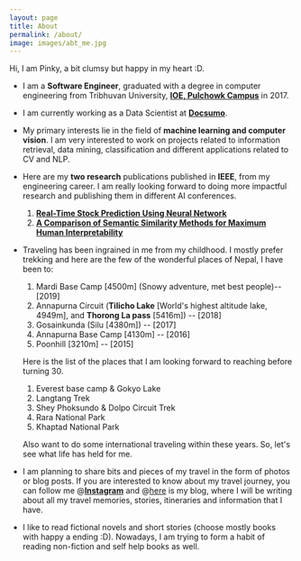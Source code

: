 ```yaml
---
layout: page
title: About
permalink: /about/
image: images/abt_me.jpg
---
```


Hi, I am Pinky, a bit clumsy but happy in my heart :D. 

- I am a **Software Engineer**, graduated with a degree in computer engineering from Tribhuvan University, **[IOE, Pulchowk Campus](http://doece.pcampus.edu.np)** in 2017.
- I am currently working as a Data Scientist at **[Docsumo](https://docsumo.com/)**.
- My primary interests lie in the field of **machine learning and computer vision**. I am very interested to work on projects related to information retrieval, data mining, classification and different applications related to CV and NLP.
- Here are my **two research** publications published in **IEEE**, from my engineering career. I am really looking forward to doing more impactful research and publishing them in different AI conferences.

    1. **[Real-Time Stock Prediction Using Neural Network](https://ieeexplore.ieee.org/document/8443057)**
    2. **[A Comparison of Semantic Similarity Methods for Maximum Human Interpretability](https://ieeexplore.ieee.org/document/8947433)**

<!-- Hobbies -->
- Traveling has been ingrained in me from my childhood. I mostly prefer trekking and here are the few of the wonderful places of Nepal, I have been to:
        
    1. Mardi Base Camp [4500m] (Snowy adventure, met best people)-- [2019]
    2. Annapurna Circuit (**Tilicho Lake** [World's highest altitude lake, 4949m], and **Thorong La pass** [5416m]) -- [2018]
    3. Gosainkunda (Silu [4380m]) -- [2017]
    4. Annapurna Base Camp [4130m] -- [2016]
    5. Poonhill [3210m] -- [2015]

    <!-- <.> -->

    Here is the list of the places that I am looking forward to reaching before turning 30.
        
    1. Everest base camp & Gokyo Lake
    2. Langtang Trek
    3. Shey Phoksundo & Dolpo Circuit Trek
    4. Rara National Park
    5. Khaptad National Park

    <!-- <.> -->

    Also want to do some international traveling within these years. So, let's see what life has held for me.

- I am planning to share bits and pieces of my travel in the form of photos or blog posts. If you are interested to know about my travel journey, you can follow me @<b>[Instagram](https://www.instagram.com/aloo_travellers/)</b> and @[here](https://aloo-travellers.netlify.app/) is my blog, where I will be writing about all my travel memories, stories, itineraries and information that I have.

- I like to read fictional novels and short stories (choose mostly books with happy a ending :D). Nowadays, I am trying to form a habit of reading non-fiction and self help books as well.
